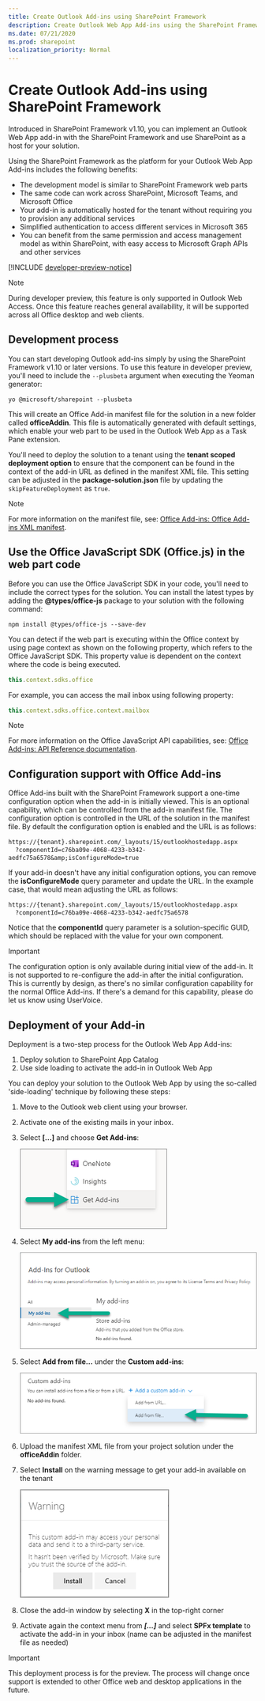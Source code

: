 ```yaml
---
title: Create Outlook Add-ins using SharePoint Framework
description: Create Outlook Web App Add-ins using the SharePoint Framework
ms.date: 07/21/2020
ms.prod: sharepoint
localization_priority: Normal
---
```


# Create Outlook Add-ins using SharePoint Framework

Introduced in SharePoint Framework v1.10, you can implement an Outlook Web App add-in with the SharePoint Framework and use SharePoint as a host for your solution.

Using the SharePoint Framework as the platform for your Outlook Web App Add-ins includes the following benefits:

- The development model is similar to SharePoint Framework web parts
- The same code can work across SharePoint, Microsoft Teams, and Microsoft Office
- Your add-in is automatically hosted for the tenant without requiring you to provision any additional services
- Simplified authentication to access different services in Microsoft 365
- You can benefit from the same permission and access management model as within SharePoint, with easy access to Microsoft Graph APIs and other services

[!INCLUDE [developer-preview-notice](../../includes/snippets/developer-preview-notice.md)]

> [!NOTE]
> During developer preview, this feature is only supported in Outlook Web Access. Once this feature reaches general availability, it will be supported across all Office desktop and web clients.

## Development process

You can start developing Outlook add-ins simply by using the SharePoint Framework v1.10 or later versions. To use this feature in developer preview, you'll need to include the `--plusbeta` argument when executing the Yeoman generator:

```console
yo @microsoft/sharepoint --plusbeta
```

This will create an Office Add-in manifest file for the solution in a new folder called **officeAddin**. This file is automatically generated with default settings, which enable your web part to be used in the Outlook Web App as a Task Pane extension.

You'll need to deploy the solution to a tenant using the **tenant scoped deployment option** to ensure that the component can be found in the context of the add-in URL as defined in the manifest XML file. This setting can be adjusted in the **package-solution.json** file by updating the `skipFeatureDeployment` as `true`.

> [!NOTE]
> For more information on the manifest file, see: [Office Add-ins: Office Add-ins XML manifest](/office/dev/add-ins/develop/add-in-manifests).

## Use the Office JavaScript SDK (Office.js) in the web part code

Before you can use the Office JavaScript SDK in your code, you'll need to include the correct types for the solution. You can install the latest types by adding the **\@types/office-js** package to your solution with the following command:

```console
npm install @types/office-js --save-dev
```

You can detect if the web part is executing within the Office context by using page context as shown on the following property, which refers to the Office JavaScript SDK. This property value is dependent on the context where the code is being executed.

```javascript
this.context.sdks.office
```

For example, you can access the mail inbox using following property:

```javascript
this.context.sdks.office.context.mailbox
```

> [!NOTE]
> For more information on the Office JavaScript API capabilities, see: [Office Add-ins: API Reference documentation](/office/dev/add-ins/reference/javascript-api-for-office).

## Configuration support with Office Add-ins

Office Add-ins built with the SharePoint Framework support a one-time configuration option when the add-in is initially viewed. This is an optional capability, which can be controlled from the add-in manifest file. The configuration option is controlled in the URL of the solution in the manifest file. By default the configuration option is enabled and the URL is as follows:

```http
https://{tenant}.sharepoint.com/_layouts/15/outlookhostedapp.aspx
  ?componentId=c76ba09e-4068-4233-b342-aedfc75a6578&amp;isConfigureMode=true
```

If your add-in doesn't have any initial configuration options, you can remove the **isConfigureMode** query parameter and update the URL. In the example case, that would mean adjusting the URL as follows:

```http
https://{tenant}.sharepoint.com/_layouts/15/outlookhostedapp.aspx
  ?componentId=c76ba09e-4068-4233-b342-aedfc75a6578
```

Notice that the **componentId** query parameter is a solution-specific GUID, which should be replaced with the value for your own component.

> [!IMPORTANT]
> The configuration option is only available during initial view of the add-in. It is not supported to re-configure the add-in after the initial configuration. This is currently by design, as there's no similar configuration capability for the normal Office Add-ins. If there's a demand for this capability, please do let us know using UserVoice.

## Deployment of your Add-in

Deployment is a two-step process for the Outlook Web App Add-ins:

1. Deploy solution to SharePoint App Catalog
1. Use side loading to activate the add-in in Outlook Web App

You can deploy your solution to the Outlook Web App by using the so-called 'side-loading' technique by following these steps:

1. Move to the Outlook web client using your browser.
1. Activate one of the existing mails in your inbox.
1. Select **[...]** and choose **Get Add-ins**:

   ![Get add-ins context menu](../images/add-in-get-add-ins-context-menu.png)

1. Select **My add-ins** from the left menu:

    ![My add-ins left menu](../images/add-in-my-addins-menu.png)

1. Select **Add from file...** under the **Custom add-ins**:

    ![Add from file](../images/add-in-add-from-file.png)

1. Upload the manifest XML file from your project solution under the **officeAddin** folder.
1. Select **Install** on the warning message to get your add-in available on the tenant

    ![Warning - Install](../images/add-in-install-warning.png)

1. Close the add-in window by selecting **X** in the top-right corner
1. Activate again the context menu from ***[...]*** and select **SPFx template** to activate the add-in in your inbox (name can be adjusted in the manifest file as needed)

> [!IMPORTANT]
> This deployment process is for the preview. The process will change once support is extended to other Office web and desktop applications in the future.
